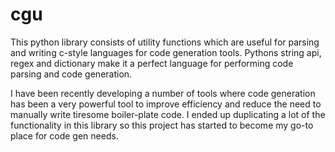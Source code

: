 # cgu

This python library consists of utility functions which are useful for parsing and writing c-style languages for code generation tools. Pythons string api, regex and dictionary make it a perfect language for performing code parsing and code generation.

I have been recently developing a number of tools where code generation has been a very powerful tool to improve efficiency and reduce the need to manually write tiresome boiler-plate code. I ended up duplicating a lot of the functionality in this library so this project has started to become my go-to place for code gen needs.
